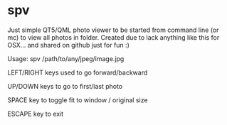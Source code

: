 spv
========

Just simple QT5/QML photo viewer to be started from command line (or mc) to view all photos in folder.
Created due to lack anything like this for OSX... and shared on github just for fun :)

Usage:
  spv /path/to/any/jpeg/image.jpg

  LEFT/RIGHT keys used to go forward/backward

  UP/DOWN keys to go to first/last photo

  SPACE key to toggle fit to window / original size

  ESCAPE key to exit
